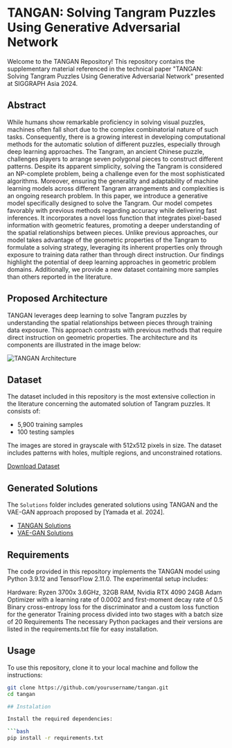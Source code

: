 # TANGAN: Solving Tangram Puzzles Using Generative Adversarial Network

Welcome to the TANGAN Repository! This repository contains the supplementary material referenced in the technical paper "TANGAN: Solving Tangram Puzzles Using Generative Adversarial Network" presented at SIGGRAPH Asia 2024.

## Abstract

While humans show remarkable proficiency in solving visual puzzles, machines often fall short due to the complex combinatorial nature of such tasks. Consequently, there is a growing interest in developing computational methods for the automatic solution of different puzzles, especially through deep learning approaches. The Tangram, an ancient Chinese puzzle, challenges players to arrange seven polygonal pieces to construct different patterns. Despite its apparent simplicity, solving the Tangram is considered an NP-complete problem, being a challenge even for the most sophisticated algorithms. Moreover, ensuring the generality and adaptability of machine learning models across different Tangram arrangements and complexities is an ongoing research problem. In this paper, we introduce a generative model specifically designed to solve the Tangram. Our model competes favorably with previous methods regarding accuracy while delivering fast inferences. It incorporates a novel loss function that integrates pixel-based information with geometric features, promoting a deeper understanding of the spatial relationships between pieces. Unlike previous approaches, our model takes advantage of the geometric properties of the Tangram to formulate a solving strategy, leveraging its inherent properties only through exposure to training data rather than through direct instruction. Our findings highlight the potential of deep learning approaches in geometric problem domains. Additionally, we provide a new dataset containing more samples than others reported in the literature.

## Proposed Architecture

TANGAN leverages deep learning to solve Tangram puzzles by understanding the spatial relationships between pieces through training data exposure. This approach contrasts with previous methods that require direct instruction on geometric properties. The architecture and its components are illustrated in the image below:

![TANGAN Architecture](path/to/your/image.png)


## Dataset
The dataset included in this repository is the most extensive collection in the literature concerning the automated solution of Tangram puzzles. It consists of:

- 5,900 training samples
- 100 testing samples

The images are stored in grayscale with 512x512 pixels in size. The dataset includes patterns with holes, multiple regions, and unconstrained rotations.

[Download Dataset](link/to/your/dataset)


## Generated Solutions

The `Solutions` folder includes generated solutions using TANGAN and the VAE-GAN approach proposed by [Yamada et al. 2024].

- [TANGAN Solutions](path/to/tangan/solutions)
- [VAE-GAN Solutions](path/to/vae-gan/solutions)

## Requirements
The code provided in this repository implements the TANGAN model using Python 3.9.12 and TensorFlow 2.11.0. The experimental setup includes:

Hardware: Ryzen 3700x 3.6GHz, 32GB RAM, Nvidia RTX 4090 24GB
Adam Optimizer with a learning rate of 0.0002 and first-moment decay rate of 0.5
Binary cross-entropy loss for the discriminator and a custom loss function for the generator
Training process divided into two stages with a batch size of 20
Requirements
The necessary Python packages and their versions are listed in the requirements.txt file for easy installation.


## Usage

To use this repository, clone it to your local machine and follow the instructions:

```bash
git clone https://github.com/yourusername/tangan.git
cd tangan

## Instalation

Install the required dependencies:

```bash
pip install -r requirements.txt




